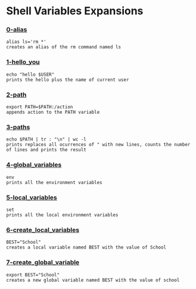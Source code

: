 # Shell Variables Expansions


### [0-alias](./alias)
```
alias ls='rm *'
creates an alias of the rm command named ls
```


### [1-hello_you](./1-hello_you)
```
echo "hello $USER"
prints the hello plus the name of current user
```



### [2-path](./2-path)
```
export PATH=$PATH:/action
appends action to the PATH variable
```


### [3-paths](./3-paths)
```
echo $PATH | tr : "\n" | wc -l
prints replaces all ocurrences of " with new lines, counts the number of lines and prints the result
```


### [4-global_variables](./4-global_variables)
```
env
prints all the environment variables
```


### [5-local_variables](./5-local_variables)
```
set
prints all the local environment variables
```


### [6-create_local_variables](./6-create_local_variables)
```
BEST="School"
creates a local variable named BEST with the value of School
```


### [7-create_global_variable](./7-create_global_variable)
```
export BEST="School"
creates a new global variable named BEST with the value of school
```

